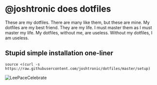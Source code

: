 # @joshtronic does dotfiles

These are my dotfiles. There are many like them, but these are mine. My
dotfiles are my best friend. They are my life. I must master them as I must
master my life. My dotfiles, without me, are useless. Without my dotfiles, I am
useless.

## Stupid simple installation one-liner

`source <(curl -s https://raw.githubusercontent.com/joshtronic/dotfiles/master/setup)`

![LeePaceCelebrate](http://i.giphy.com/Vc5x1pG5RFH3O.gif)
